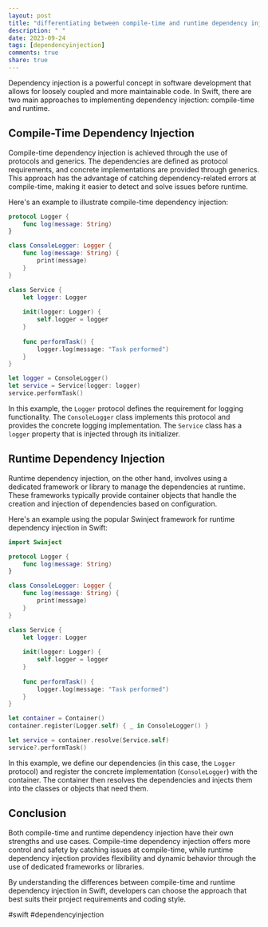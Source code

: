```yaml
---
layout: post
title: "differentiating between compile-time and runtime dependency injection in Swift"
description: " "
date: 2023-09-24
tags: [dependencyinjection]
comments: true
share: true
---
```


Dependency injection is a powerful concept in software development that allows for loosely coupled and more maintainable code. In Swift, there are two main approaches to implementing dependency injection: compile-time and runtime.

## Compile-Time Dependency Injection

Compile-time dependency injection is achieved through the use of protocols and generics. The dependencies are defined as protocol requirements, and concrete implementations are provided through generics. This approach has the advantage of catching dependency-related errors at compile-time, making it easier to detect and solve issues before runtime.

Here's an example to illustrate compile-time dependency injection:

```swift
protocol Logger {
    func log(message: String)
}

class ConsoleLogger: Logger {
    func log(message: String) {
        print(message)
    }
}

class Service {
    let logger: Logger
    
    init(logger: Logger) {
        self.logger = logger
    }
    
    func performTask() {
        logger.log(message: "Task performed")
    }
}

let logger = ConsoleLogger()
let service = Service(logger: logger)
service.performTask()
```

In this example, the `Logger` protocol defines the requirement for logging functionality. The `ConsoleLogger` class implements this protocol and provides the concrete logging implementation. The `Service` class has a `logger` property that is injected through its initializer.

## Runtime Dependency Injection

Runtime dependency injection, on the other hand, involves using a dedicated framework or library to manage the dependencies at runtime. These frameworks typically provide container objects that handle the creation and injection of dependencies based on configuration.

Here's an example using the popular Swinject framework for runtime dependency injection in Swift:

```swift
import Swinject

protocol Logger {
    func log(message: String)
}

class ConsoleLogger: Logger {
    func log(message: String) {
        print(message)
    }
}

class Service {
    let logger: Logger
    
    init(logger: Logger) {
        self.logger = logger
    }
    
    func performTask() {
        logger.log(message: "Task performed")
    }
}

let container = Container()
container.register(Logger.self) { _ in ConsoleLogger() }

let service = container.resolve(Service.self)
service?.performTask()
```

In this example, we define our dependencies (in this case, the `Logger` protocol) and register the concrete implementation (`ConsoleLogger`) with the container. The container then resolves the dependencies and injects them into the classes or objects that need them.

## Conclusion

Both compile-time and runtime dependency injection have their own strengths and use cases. Compile-time dependency injection offers more control and safety by catching issues at compile-time, while runtime dependency injection provides flexibility and dynamic behavior through the use of dedicated frameworks or libraries.

By understanding the differences between compile-time and runtime dependency injection in Swift, developers can choose the approach that best suits their project requirements and coding style.

\#swift #dependencyinjection